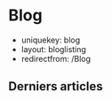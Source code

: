 Blog
====

- uniquekey: blog
- layout: bloglisting
- redirectfrom: /Blog

Derniers articles
-----------------
